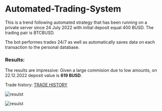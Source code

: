 # Automated-Trading-System

This is a trend following automated strategy that has been running on a private server since 24 July 2022 with initial deposit equal 400 BUSD. The trading pair is BTCBUSD.

The bot performes trades 24/7 as well as automatically saves data on each transaction to the personal database.

### Results:
The results are impressive:
Given a large commision due to low amounts, on 22.12.2022 deposit value is **619 BUSD**.

Trade history: [TRADE HISTORY](https://github.com/GabrielBuzukashvili/Automated-Trading-System/blob/main/Export%20Trade%20History.xlsx)


![resulst](https://github.com/GabrielBuzukashvili/Automated-Trading-System/blob/main/pictures/my-pnl%20(1).jpeg)

![resulst](https://github.com/GabrielBuzukashvili/Automated-Trading-System/blob/main/pictures/photo_2022-12-21_19-29-24.jpg)



